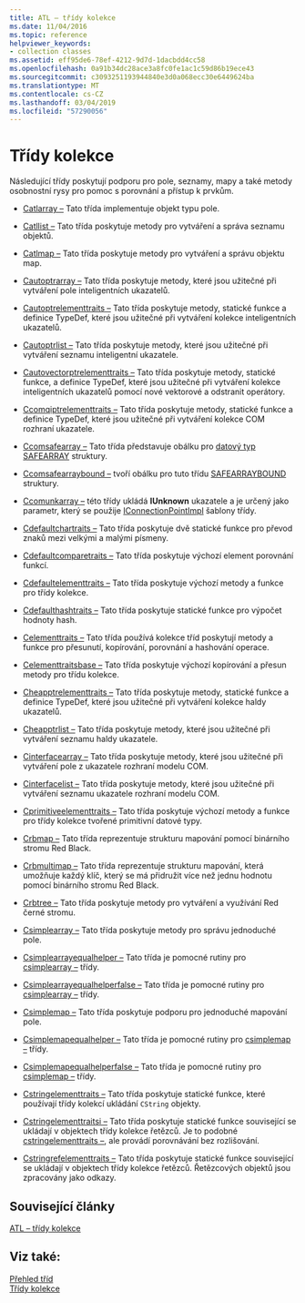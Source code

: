 ```yaml
---
title: ATL – třídy kolekce
ms.date: 11/04/2016
ms.topic: reference
helpviewer_keywords:
- collection classes
ms.assetid: eff95de6-78ef-4212-9d7d-1dacbdd4cc58
ms.openlocfilehash: 0a91b34dc28ace3a8fc0fe1ac1c59d86b19ece43
ms.sourcegitcommit: c3093251193944840e3d0a068ecc30e6449624ba
ms.translationtype: MT
ms.contentlocale: cs-CZ
ms.lasthandoff: 03/04/2019
ms.locfileid: "57290056"
---
```

# <a name="collection-classes"></a>Třídy kolekce

Následující třídy poskytují podporu pro pole, seznamy, mapy a také metody osobnostní rysy pro pomoc s porovnání a přístup k prvkům.

- [Catlarray –](../atl/reference/catlarray-class.md) Tato třída implementuje objekt typu pole.

- [Catllist –](../atl/reference/catllist-class.md) Tato třída poskytuje metody pro vytváření a správa seznamu objektů.

- [Catlmap –](../atl/reference/catlmap-class.md) Tato třída poskytuje metody pro vytváření a správu objektu map.

- [Cautoptrarray –](../atl/reference/cautoptrarray-class.md) Tato třída poskytuje metody, které jsou užitečné při vytváření pole inteligentních ukazatelů.

- [Cautoptrelementtraits –](../atl/reference/cautoptrelementtraits-class.md) Tato třída poskytuje metody, statické funkce a definice TypeDef, které jsou užitečné při vytváření kolekce inteligentních ukazatelů.

- [Cautoptrlist –](../atl/reference/cautoptrlist-class.md) Tato třída poskytuje metody, které jsou užitečné při vytváření seznamu inteligentní ukazatele.

- [Cautovectorptrelementtraits –](../atl/reference/cautovectorptrelementtraits-class.md) Tato třída poskytuje metody, statické funkce, a definice TypeDef, které jsou užitečné při vytváření kolekce inteligentních ukazatelů pomocí nové vektorové a odstranit operátory.

- [Ccomqiptrelementtraits –](../atl/reference/ccomqiptrelementtraits-class.md) Tato třída poskytuje metody, statické funkce a definice TypeDef, které jsou užitečné při vytváření kolekce COM rozhraní ukazatele.

- [Ccomsafearray –](../atl/reference/ccomsafearray-class.md) Tato třída představuje obálku pro [datový typ SAFEARRAY](/windows/desktop/api/oaidl/ns-oaidl-tagsafearray) struktury.

- [Ccomsafearraybound –](../atl/reference/ccomsafearraybound-class.md) tvoří obálku pro tuto třídu [SAFEARRAYBOUND](/windows/desktop/api/oaidl/ns-oaidl-tagsafearraybound) struktury.

- [Ccomunkarray –](../atl/reference/ccomunkarray-class.md) této třídy ukládá **IUnknown** ukazatele a je určený jako parametr, který se použije [IConnectionPointImpl](../atl/reference/iconnectionpointimpl-class.md) šablony třídy.

- [Cdefaultchartraits –](../atl/reference/cdefaultchartraits-class.md) Tato třída poskytuje dvě statické funkce pro převod znaků mezi velkými a malými písmeny.

- [Cdefaultcomparetraits –](../atl/reference/cdefaultcomparetraits-class.md) Tato třída poskytuje výchozí element porovnání funkcí.

- [Cdefaultelementtraits –](../atl/reference/cdefaultelementtraits-class.md) Tato třída poskytuje výchozí metody a funkce pro třídy kolekce.

- [Cdefaulthashtraits –](../atl/reference/cdefaulthashtraits-class.md) Tato třída poskytuje statické funkce pro výpočet hodnoty hash.

- [Celementtraits –](../atl/reference/celementtraits-class.md) Tato třída používá kolekce tříd poskytují metody a funkce pro přesunutí, kopírování, porovnání a hashování operace.

- [Celementtraitsbase –](../atl/reference/celementtraitsbase-class.md) Tato třída poskytuje výchozí kopírování a přesun metody pro třídu kolekce.

- [Cheapptrelementtraits –](../atl/reference/cheapptrelementtraits-class.md) Tato třída poskytuje metody, statické funkce a definice TypeDef, které jsou užitečné při vytváření kolekce haldy ukazatelů.

- [Cheapptrlist –](../atl/reference/cheapptrlist-class.md) Tato třída poskytuje metody, které jsou užitečné při vytváření seznamu haldy ukazatele.

- [Cinterfacearray –](../atl/reference/cinterfacearray-class.md) Tato třída poskytuje metody, které jsou užitečné při vytváření pole z ukazatele rozhraní modelu COM.

- [Cinterfacelist –](../atl/reference/cinterfacelist-class.md) Tato třída poskytuje metody, které jsou užitečné při vytváření seznamu ukazatele rozhraní modelu COM.

- [Cprimitiveelementtraits –](../atl/reference/cprimitiveelementtraits-class.md) Tato třída poskytuje výchozí metody a funkce pro třídy kolekce tvořené primitivní datové typy.

- [Crbmap –](../atl/reference/crbmap-class.md) Tato třída reprezentuje strukturu mapování pomocí binárního stromu Red Black.

- [Crbmultimap –](../atl/reference/crbmultimap-class.md) Tato třída reprezentuje strukturu mapování, která umožňuje každý klíč, který se má přidružit více než jednu hodnotu pomocí binárního stromu Red Black.

- [Crbtree –](../atl/reference/crbtree-class.md) Tato třída poskytuje metody pro vytváření a využívání Red černé stromu.

- [Csimplearray –](../atl/reference/csimplearray-class.md) Tato třída poskytuje metody pro správu jednoduché pole.

- [Csimplearrayequalhelper –](../atl/reference/csimplearrayequalhelper-class.md) Tato třída je pomocné rutiny pro [csimplearray –](../atl/reference/csimplearray-class.md) třídy.

- [Csimplearrayequalhelperfalse –](../atl/reference/csimplearrayequalhelperfalse-class.md) Tato třída je pomocné rutiny pro [csimplearray –](../atl/reference/csimplearray-class.md) třídy.

- [Csimplemap –](../atl/reference/csimplemap-class.md) Tato třída poskytuje podporu pro jednoduché mapování pole.

- [Csimplemapequalhelper –](../atl/reference/csimplemapequalhelper-class.md) Tato třída je pomocné rutiny pro [csimplemap –](../atl/reference/csimplemap-class.md) třídy.

- [Csimplemapequalhelperfalse –](../atl/reference/csimplemapequalhelperfalse-class.md) Tato třída je pomocné rutiny pro [csimplemap –](../atl/reference/csimplemap-class.md) třídy.

- [Cstringelementtraits –](../atl/reference/cstringelementtraits-class.md) Tato třída poskytuje statické funkce, které používají třídy kolekcí ukládání `CString` objekty.

- [Cstringelementtraitsi –](../atl/reference/cstringelementtraitsi-class.md) Tato třída poskytuje statické funkce související se ukládají v objektech třídy kolekce řetězců. Je to podobné [cstringelementtraits –](../atl/reference/cstringelementtraits-class.md), ale provádí porovnávání bez rozlišování.

- [Cstringrefelementtraits –](../atl/reference/cstringrefelementtraits-class.md) Tato třída poskytuje statické funkce související se ukládají v objektech třídy kolekce řetězců. Řetězcových objektů jsou zpracovány jako odkazy.

## <a name="related-articles"></a>Související články

[ATL – třídy kolekce](../atl/atl-collection-classes.md)

## <a name="see-also"></a>Viz také:

[Přehled tříd](../atl/atl-class-overview.md)<br/>
[Třídy kolekce](../atl/atl-collection-classes.md)
